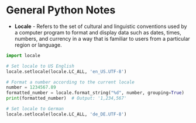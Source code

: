 # General Python Notes
- __Locale__ -  Refers to the set of cultural and linguistic conventions used by a computer program to format and display data such as dates, times, numbers, and currency in a way
that is familiar to users from a particular region or language.

```python
import locale

# Set locale to US English
locale.setlocale(locale.LC_ALL, 'en_US.UTF-8')

# Format a number according to the current locale
number = 1234567.89
formatted_number = locale.format_string("%d", number, grouping=True)
print(formatted_number)  # Output: '1,234,567'

# Set locale to German
locale.setlocale(locale.LC_ALL, 'de_DE.UTF-8')
```
